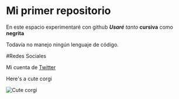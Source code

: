 # Mi primer repositorio 
En este espacio experimentaré con github
***Usaré*** _tanto_ __cursiva__ como **negrita**

Todavía no manejo ningún lenguaje de código.

#Redes Sociales

Mi cuenta de [Twitter](https://twitter.com/LeoLamePlatos)


Here's a cute corgi

![Cute corgi](https://wallpaperaccess.com/full/1154655.jpg)
